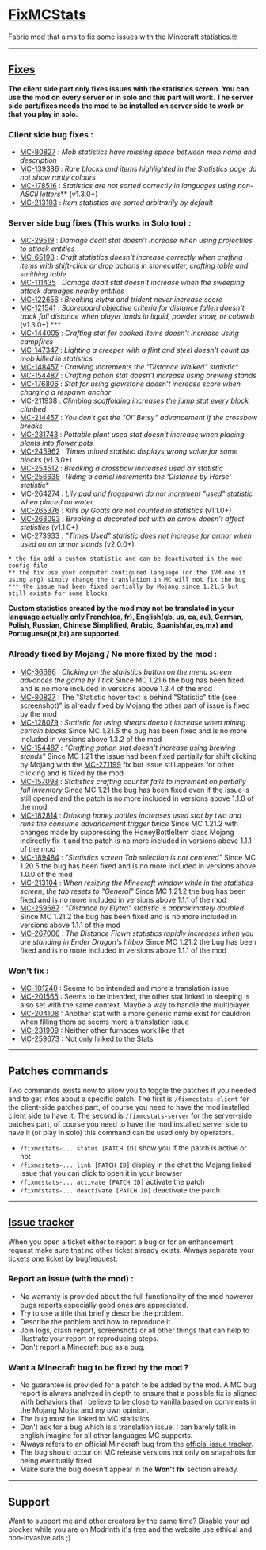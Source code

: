 # <u>FixMCStats</u>

Fabric mod that aims to fix some issues with the Minecraft statistics.🤓

---
## <u>Fixes</u>

**The client side part only fixes issues with the statistics screen. You can use the mod on every server or in solo and this part will work.
The server side part/fixes needs the mod to be installed on server side to work or that you play in solo.**

### Client side bug fixes :

- [MC-80827](https://bugs.mojang.com/browse/MC-80827) : _Mob statistics have missing space between mob name and description_
- [MC-139386](https://bugs.mojang.com/browse/MC-139386) : _Rare blocks and items highlighted in the Statistics page do not show rarity colours_
- [MC-178516](https://bugs.mojang.com/browse/MC-178516) : _Statistics are not sorted correctly in languages using non-ASCII letters_** (v1.3.0+)
- [MC-213103](https://bugs.mojang.com/browse/MC-213103) : _Item statistics are sorted arbitrarily by default_

### Server side bug fixes (This works in Solo too) :

- [MC-29519](https://bugs.mojang.com/browse/MC-29519) : _Damage dealt stat doesn't increase when using projectiles to attack entities_
- [MC-65198](https://bugs.mojang.com/browse/MC-65198) : _Craft statistics doesn't increase correctly when crafting items with shift-click or drop actions in stonecutter, crafting table and smithing table_
- [MC-111435](https://bugs.mojang.com/browse/MC-111435) : _Damage dealt stat doesn't increase when the sweeping attack damages nearby entities_
- [MC-122656](https://bugs.mojang.com/browse/MC-122656) : _Breaking elytra and trident never increase score_
- [MC-121541](https://bugs.mojang.com/browse/MC-121541) : _Scoreboard objective criteria for distance fallen doesn't track fall distance when player lands in liquid, powder snow, or cobweb_ (v1.3.0+) ***
- [MC-144005](https://bugs.mojang.com/browse/MC-144005) : _Crafting stat for cooked items doesn't increase using campfires_
- [MC-147347](https://bugs.mojang.com/browse/MC-147347) : _Lighting a creeper with a flint and steel doesn't count as mob killed in statistics_
- [MC-148457](https://bugs.mojang.com/browse/MC-148457) : _Crawling increments the "Distance Walked" statistic_*
- [MC-154487](https://bugs.mojang.com/browse/MC-154487) : _Crafting potion stat doesn't increase using brewing stands_
- [MC-176806](https://bugs.mojang.com/browse/MC-176806) : _Stat for using glowstone doesn't increase score when charging a respawn anchor_
- [MC-211938](https://bugs.mojang.com/browse/MC-211938) : _Climbing scaffolding increases the jump stat every block climbed_
- [MC-214457](https://bugs.mojang.com/browse/MC-214457) : _You don't get the "Ol' Betsy" advancement if the crossbow breaks_
- [MC-231743](https://bugs.mojang.com/browse/MC-231743) : _Pottable plant used stat doesn't increase when placing plants into flower pots_
- [MC-245962](https://bugs.mojang.com/browse/MC-245962) : _Times mined statistic displays wrong value for some blocks_ (v1.3.0+)
- [MC-254512](https://bugs.mojang.com/browse/MC-254512) : _Breaking a crossbow increases used air statistic_
- [MC-256638](https://bugs.mojang.com/browse/MC-256638) : _Riding a camel increments the 'Distance by Horse' statistic_*
- [MC-264274](https://bugs.mojang.com/browse/MC-264274) : _Lily pad and frogspawn do not increment "used" statistic when placed on water_
- [MC-265376](https://bugs.mojang.com/browse/MC-265376) : _Kills by Goats are not counted in statistics_ (v1.1.0+)
- [MC-268093](https://bugs.mojang.com/browse/MC-268093) : _Breaking a decorated pot with an arrow doesn't affect statistics_ (v1.1.0+)
- [MC-273933](https://bugs.mojang.com/browse/MC-273933) : _"Times Used" statistic does not increase for armor when used on an armor stands_ (v2.0.0+)

```
* the fix add a custom statistic and can be deactivated in the mod config file
** the fix use your computer configured language (or the JVM one if using arg) simply change the translation in MC will not fix the bug
*** the issue had been fixed partially by Mojang since 1.21.5 but still exists for some blocks
```

**Custom statistics created by the mod may not be translated in your language actually only French(ca, fr), English(gb, us, ca, au), German, Polish, Russian, Chinese Simplified, Arabic, Spanish(ar,es,mx) and Portuguese(pt,br) are supported.**

### Already fixed by Mojang / No more fixed by the mod :

- [MC-36696](https://bugs.mojang.com/browse/MC-36696) : _Clicking on the statistics button on the menu screen advances the game by 1 tick_ Since MC 1.21.6 the bug has been fixed and is no more included in versions above 1.3.4 of the mod
- [MC-80827](https://bugs.mojang.com/browse/MC-80827) : The "Statistic hover text is behind "Statistic" title (see screenshot)" is already fixed by Mojang the other part of issue is fixed by the mod
- [MC-128079](https://bugs.mojang.com/browse/MC-128079) : _Statistic for using shears doesn't increase when mining certain blocks_ Since MC 1.21.5 the bug has been fixed and is no more included in versions above 1.3.2 of the mod
- [MC-154487](https://bugs.mojang.com/browse/MC-154487) : _"Crafting potion stat doesn't increase using brewing stands"_ Since MC 1.21 the issue had been fixed partially for shift clicking by Mojang with the [MC-271199](https://bugs.mojang.com/browse/MC-271199) fix but issue still appears for other clicking and is fixed by the mod
- [MC-157098](https://bugs.mojang.com/browse/MC-157098) : _Statistics crafting counter fails to increment on partially full inventory_ Since MC 1.21 the bug has been fixed even if the issue is still opened and the patch is no more included in versions above 1.1.0 of the mod
- [MC-182814](https://bugs.mojang.com/browse/MC-182814) : _Drinking honey bottles increases used stat by two and runs the consume advancement trigger twice_ Since MC 1.21.2 with changes made by suppressing the HoneyBottleItem class Mojang indirectly fix it and the patch is no more included in versions above 1.1.1 of the mod 
- [MC-189484](https://bugs.mojang.com/browse/MC-189484) : _"Statistics screen Tab selection is not centered"_ Since MC 1.20.5 the bug has been fixed and is no more included in versions above 1.0.0 of the mod
- [MC-213104](https://bugs.mojang.com/browse/MC-213104) : _When resizing the Minecraft window while in the statistics screen, the tab resets to "General"_ Since MC 1.21.2 the bug has been fixed and is no more included in versions above 1.1.1 of the mod
- [MC-259687](https://bugs.mojang.com/browse/MC-259687) : _"Distance by Elytra" statistic is approximately doubled_ Since MC 1.21.2 the bug has been fixed and is no more included in versions above 1.1.1 of the mod
- [MC-267006](https://bugs.mojang.com/browse/MC-267006) : _The Distance Flown statistics rapidly increases when you are standing in Ender Dragon's hitbox_ Since MC 1.21.2 the bug has been fixed and is no more included in versions above 1.1.1 of the mod


### Won't fix :

- [MC-101240](https://bugs.mojang.com/browse/MC-101240) : Seems to be intended and more a translation issue
- [MC-201565](https://bugs.mojang.com/browse/MC-201565) : Seems to be intended, the other stat linked to sleeping is also set with the same context. Maybe a way to handle the multiplayer.
- [MC-204108](https://bugs.mojang.com/browse/MC-204108) : Another stat with a more generic name exist for cauldron when filling them so seems more a translation issue
- [MC-231909](https://bugs.mojang.com/browse/MC-231909) : Neither other furnaces work like that
- [MC-259673](https://bugs.mojang.com/browse/MC-259673) : Not only linked to the Stats

---

## Patches commands

Two commands exists now to allow you to toggle the patches if you needed and to get infos about a specific patch. 
The first is `/fixmcstats-client` for the client-side patches part, of course you need to have the mod installed client side to have it.
The second is `/fixmcstats-server` for the server-side patches part, of course you need to have the mod installed server side to have it (or play in solo) this command can be used only by operators.

- `/fixmcstats-... status [PATCH ID]` show you if the patch is active or not
- `/fixmcstats-... link [PATCH ID]` display in the chat the Mojang linked issue that you can click to open it in your browser
- `/fixmcstats-... activate [PATCH ID]` activate the patch
- `/fixmcstats-... deactivate [PATCH ID]` deactivate the patch

---
## <u>Issue tracker</u>

When you open a ticket either to report a bug or for an enhancement request make sure that no other ticket already exists. 
Always separate your tickets one ticket by bug/request.

### Report an issue (with the mod) :

- No warranty is provided about the full functionality of the mod however bugs reports especially good ones are appreciated.
- Try to use a title that briefly describe the problem.
- Describe the problem and how to reproduce it.
- Join logs, crash report, screenshots or all other things that can help to illustrate your report or reproducing steps.
- Don't report a Minecraft bug as a bug.

### Want a Minecraft bug to be fixed by the mod ?

- No guarantee is provided for a patch to be added by the mod. A MC bug report is always analyzed in depth to ensure that a possible fix is aligned with behaviors that I believe to be close to vanilla based on comments in the Mojang Mojira and my own opinion.
- The bug must be linked to MC statistics.
- Don't ask for a bug which is a translation issue. I can barely talk in english imagine for all other languages MC supports.
- Always refers to an official Minecraft bug from the [official issue tracker](https://bugs.mojang.com/projects/MC/issues).
- The bug should occur on MC release versions not only on snapshots for being eventually fixed.
- Make sure the bug doesn't appear in the **Won't fix** section already.

---

## Support

Want to support me and other creators by the same time? Disable your ad blocker while you are on Modrinth it's free and the website use ethical and non-invasive ads ;)
